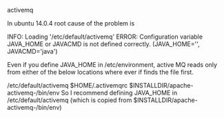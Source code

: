 
activemq

In ubuntu 14.0.4 root cause of the problem is

INFO: Loading '/etc/default/activemq' ERROR: Configuration variable JAVA_HOME or JAVACMD is not defined correctly. (JAVA_HOME='', JAVACMD='java')

Even if you define JAVA_HOME in /etc/environment, active MQ reads only from either of the below locations where ever if finds the file first.

/etc/default/activemq
$HOME/.activemqrc
$INSTALLDIR/apache-activemq-/bin/env
So I recommend defining JAVA_HOME in /etc/default/activemq (which is copied from $INSTALLDIR/apache-activemq-/bin/env)
